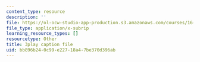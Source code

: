 ```yaml
---
content_type: resource
description: ''
file: https://ol-ocw-studio-app-production.s3.amazonaws.com/courses/16-687-private-pilot-ground-school-january-iap-2019/bb896b240c99e22718a47be370d396ab_AYF3spOVbBk.srt
file_type: application/x-subrip
learning_resource_types: []
resourcetype: Other
title: 3play caption file
uid: bb896b24-0c99-e227-18a4-7be370d396ab
---
```

